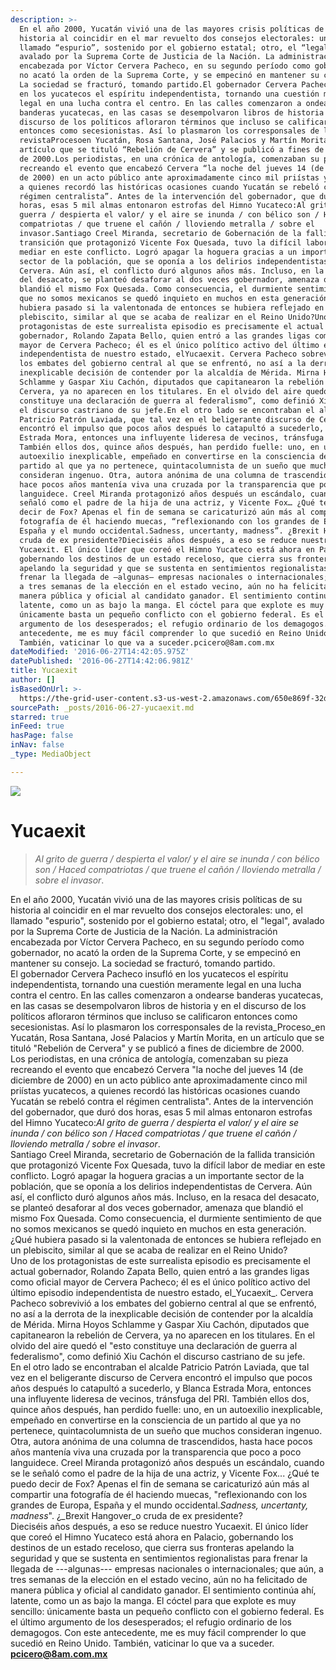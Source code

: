 ```yaml
---
description: >-
  En el año 2000, Yucatán vivió una de las mayores crisis políticas de su
  historia al coincidir en el mar revuelto dos consejos electorales: uno, el
  llamado “espurio”, sostenido por el gobierno estatal; otro, el “legal”,
  avalado por la Suprema Corte de Justicia de la Nación. La administración
  encabezada por Víctor Cervera Pacheco, en su segundo período como gobernador,
  no acató la orden de la Suprema Corte, y se empecinó en mantener su consejo.
  La sociedad se fracturó, tomando partido.El gobernador Cervera Pacheco insufló
  en los yucatecos el espíritu independentista, tornando una cuestión meramente
  legal en una lucha contra el centro. En las calles comenzaron a ondearse
  banderas yucatecas, en las casas se desempolvaron libros de historia y en el
  discurso de los políticos afloraron términos que incluso se calificaron
  entonces como secesionistas. Así lo plasmaron los corresponsales de la
  revistaProcesoen Yucatán, Rosa Santana, José Palacios y Martín Morita, en un
  artículo que se tituló “Rebelión de Cervera” y se publicó a fines de diciembre
  de 2000.Los periodistas, en una crónica de antología, comenzaban su pieza
  recreando el evento que encabezó Cervera “la noche del jueves 14 (de diciembre
  de 2000) en un acto público ante aproximadamente cinco mil priístas yucatecos,
  a quienes recordó las históricas ocasiones cuando Yucatán se rebeló contra el
  régimen centralista”. Antes de la intervención del gobernador, que duró dos
  horas, esas 5 mil almas entonaron estrofas del Himno Yucateco:Al grito de
  guerra / despierta el valor/ y el aire se inunda / con bélico son / Haced
  compatriotas / que truene el cañón / lloviendo metralla / sobre el
  invasor.Santiago Creel Miranda, secretario de Gobernación de la fallida
  transición que protagonizó Vicente Fox Quesada, tuvo la difícil labor de
  mediar en este conflicto. Logró apagar la hoguera gracias a un importante
  sector de la población, que se oponía a los delirios independentistas de
  Cervera. Aún así, el conflicto duró algunos años más. Incluso, en la resaca
  del desacato, se planteó desaforar al dos veces gobernador, amenaza que
  blandió el mismo Fox Quesada. Como consecuencia, el durmiente sentimiento de
  que no somos mexicanos se quedó inquieto en muchos en esta generación. ¿Qué
  hubiera pasado si la valentonada de entonces se hubiera reflejado en un
  plebiscito, similar al que se acaba de realizar en el Reino Unido?Uno de los
  protagonistas de este surrealista episodio es precisamente el actual
  gobernador, Rolando Zapata Bello, quien entró a las grandes ligas como oficial
  mayor de Cervera Pacheco; él es el único político activo del último episodio
  independentista de nuestro estado, elYucaexit. Cervera Pacheco sobrevivió a
  los embates del gobierno central al que se enfrentó, no así a la derrota de la
  inexplicable decisión de contender por la alcaldía de Mérida. Mirna Hoyos
  Schlamme y Gaspar Xiu Cachón, diputados que capitanearon la rebelión de
  Cervera, ya no aparecen en los titulares. En el olvido del aire quedó el “esto
  constituye una declaración de guerra al federalismo”, como definió Xiu Cachón
  el discurso castriano de su jefe.En el otro lado se encontraban el alcalde
  Patricio Patrón Laviada, que tal vez en el beligerante discurso de Cervera
  encontró el impulso que pocos años después lo catapultó a sucederlo, y Blanca
  Estrada Mora, entonces una influyente lideresa de vecinos, tránsfuga del PRI.
  También ellos dos, quince años después, han perdido fuelle: uno, en un
  autoexilio inexplicable, empeñado en convertirse en la consciencia de un
  partido al que ya no pertenece, quintacolumnista de un sueño que muchos
  consideran ingenuo. Otra, autora anónima de una columna de trascendidos, hasta
  hace pocos años mantenía viva una cruzada por la transparencia que poco a poco
  languidece. Creel Miranda protagonizó años después un escándalo, cuando se le
  señaló como el padre de la hija de una actriz, y Vicente Fox… ¿Qué te puedo
  decir de Fox? Apenas el fin de semana se caricaturizó aún más al compartir una
  fotografía de él haciendo muecas, “reflexionando con los grandes de Europa,
  España y el mundo occidental.Sadness, uncertanty, madness”. ¿Brexit Hangovero
  cruda de ex presidente?Dieciséis años después, a eso se reduce nuestro
  Yucaexit. El único líder que coreó el Himno Yucateco está ahora en Palacio,
  gobernando los destinos de un estado receloso, que cierra sus fronteras
  apelando la seguridad y que se sustenta en sentimientos regionalistas para
  frenar la llegada de —algunas— empresas nacionales o internacionales; que aún,
  a tres semanas de la elección en el estado vecino, aún no ha felicitado de
  manera pública y oficial al candidato ganador. El sentimiento continúa ahí,
  latente, como un as bajo la manga. El cóctel para que explote es muy sencillo:
  únicamente basta un pequeño conflicto con el gobierno federal. Es el último
  argumento de los desesperados; el refugio ordinario de los demagogos. Con este
  antecedente, me es muy fácil comprender lo que sucedió en Reino Unido.
  También, vaticinar lo que va a suceder.pcicero@8am.com.mx
dateModified: '2016-06-27T14:42:05.975Z'
datePublished: '2016-06-27T14:42:06.981Z'
title: Yucaexit
author: []
isBasedOnUrl: >-
  https://the-grid-user-content.s3-us-west-2.amazonaws.com/650e869f-32de-431e-9a80-997115236a63.png
sourcePath: _posts/2016-06-27-yucaexit.md
starred: true
inFeed: true
hasPage: false
inNav: false
_type: MediaObject

---
```

![](https://the-grid-user-content.s3-us-west-2.amazonaws.com/650e869f-32de-431e-9a80-997115236a63.png)

# Yucaexit

> _Al grito de guerra / despierta el valor/ y el aire se inunda / con bélico son / Haced compatriotas / que truene el cañón / lloviendo metralla / sobre el invasor_.

En el año 2000, Yucatán vivió una de las mayores crisis políticas de su historia al coincidir en el mar revuelto dos consejos electorales: uno, el llamado "espurio", sostenido por el gobierno estatal; otro, el "legal", avalado por la Suprema Corte de Justicia de la Nación. La administración encabezada por Víctor Cervera Pacheco, en su segundo período como gobernador, no acató la orden de la Suprema Corte, y se empecinó en mantener su consejo. La sociedad se fracturó, tomando partido.  
El gobernador Cervera Pacheco insufló en los yucatecos el espíritu independentista, tornando una cuestión meramente legal en una lucha contra el centro. En las calles comenzaron a ondearse banderas yucatecas, en las casas se desempolvaron libros de historia y en el discurso de los políticos afloraron términos que incluso se calificaron entonces como secesionistas. Así lo plasmaron los corresponsales de la revista_Proceso_en Yucatán, Rosa Santana, José Palacios y Martín Morita, en un artículo que se tituló "Rebelión de Cervera" y se publicó a fines de diciembre de 2000\.  
Los periodistas, en una crónica de antología, comenzaban su pieza recreando el evento que encabezó Cervera "la noche del jueves 14 (de diciembre de 2000) en un acto público ante aproximadamente cinco mil priístas yucatecos, a quienes recordó las históricas ocasiones cuando Yucatán se rebeló contra el régimen centralista". Antes de la intervención del gobernador, que duró dos horas, esas 5 mil almas entonaron estrofas del Himno Yucateco:_Al grito de guerra / despierta el valor/ y el aire se inunda / con bélico son / Haced compatriotas / que truene el cañón / lloviendo metralla / sobre el invasor_.  
Santiago Creel Miranda, secretario de Gobernación de la fallida transición que protagonizó Vicente Fox Quesada, tuvo la difícil labor de mediar en este conflicto. Logró apagar la hoguera gracias a un importante sector de la población, que se oponía a los delirios independentistas de Cervera. Aún así, el conflicto duró algunos años más. Incluso, en la resaca del desacato, se planteó desaforar al dos veces gobernador, amenaza que blandió el mismo Fox Quesada. Como consecuencia, el durmiente sentimiento de que no somos mexicanos se quedó inquieto en muchos en esta generación. ¿Qué hubiera pasado si la valentonada de entonces se hubiera reflejado en un plebiscito, similar al que se acaba de realizar en el Reino Unido?  
Uno de los protagonistas de este surrealista episodio es precisamente el actual gobernador, Rolando Zapata Bello, quien entró a las grandes ligas como oficial mayor de Cervera Pacheco; él es el único político activo del último episodio independentista de nuestro estado, el_Yucaexit_. Cervera Pacheco sobrevivió a los embates del gobierno central al que se enfrentó, no así a la derrota de la inexplicable decisión de contender por la alcaldía de Mérida. Mirna Hoyos Schlamme y Gaspar Xiu Cachón, diputados que capitanearon la rebelión de Cervera, ya no aparecen en los titulares. En el olvido del aire quedó el "esto constituye una declaración de guerra al federalismo", como definió Xiu Cachón el discurso castriano de su jefe.  
En el otro lado se encontraban el alcalde Patricio Patrón Laviada, que tal vez en el beligerante discurso de Cervera encontró el impulso que pocos años después lo catapultó a sucederlo, y Blanca Estrada Mora, entonces una influyente lideresa de vecinos, tránsfuga del PRI. También ellos dos, quince años después, han perdido fuelle: uno, en un autoexilio inexplicable, empeñado en convertirse en la consciencia de un partido al que ya no pertenece, quintacolumnista de un sueño que muchos consideran ingenuo. Otra, autora anónima de una columna de trascendidos, hasta hace pocos años mantenía viva una cruzada por la transparencia que poco a poco languidece. Creel Miranda protagonizó años después un escándalo, cuando se le señaló como el padre de la hija de una actriz, y Vicente Fox... ¿Qué te puedo decir de Fox? Apenas el fin de semana se caricaturizó aún más al compartir una fotografía de él haciendo muecas, "reflexionando con los grandes de Europa, España y el mundo occidental._Sadness, uncertanty, madness_". ¿_Brexit Hangover_o cruda de ex presidente?  
Dieciséis años después, a eso se reduce nuestro Yucaexit. El único líder que coreó el Himno Yucateco está ahora en Palacio, gobernando los destinos de un estado receloso, que cierra sus fronteras apelando la seguridad y que se sustenta en sentimientos regionalistas para frenar la llegada de ---algunas--- empresas nacionales o internacionales; que aún, a tres semanas de la elección en el estado vecino, aún no ha felicitado de manera pública y oficial al candidato ganador. El sentimiento continúa ahí, latente, como un as bajo la manga. El cóctel para que explote es muy sencillo: únicamente basta un pequeño conflicto con el gobierno federal. Es el último argumento de los desesperados; el refugio ordinario de los demagogos. Con este antecedente, me es muy fácil comprender lo que sucedió en Reino Unido. También, vaticinar lo que va a suceder.  
**pcicero@8am.com.mx**